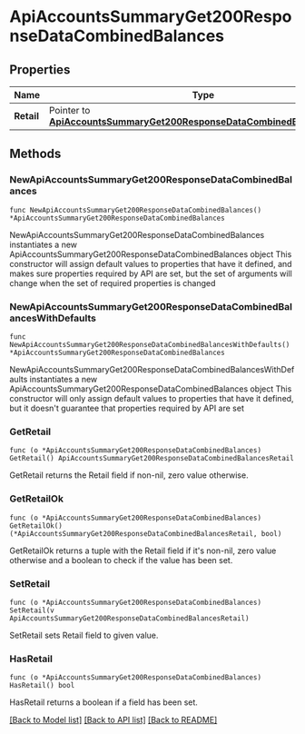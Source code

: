 # ApiAccountsSummaryGet200ResponseDataCombinedBalances

## Properties

Name | Type | Description | Notes
------------ | ------------- | ------------- | -------------
**Retail** | Pointer to [**ApiAccountsSummaryGet200ResponseDataCombinedBalancesRetail**](ApiAccountsSummaryGet200ResponseDataCombinedBalancesRetail.md) |  | [optional] 

## Methods

### NewApiAccountsSummaryGet200ResponseDataCombinedBalances

`func NewApiAccountsSummaryGet200ResponseDataCombinedBalances() *ApiAccountsSummaryGet200ResponseDataCombinedBalances`

NewApiAccountsSummaryGet200ResponseDataCombinedBalances instantiates a new ApiAccountsSummaryGet200ResponseDataCombinedBalances object
This constructor will assign default values to properties that have it defined,
and makes sure properties required by API are set, but the set of arguments
will change when the set of required properties is changed

### NewApiAccountsSummaryGet200ResponseDataCombinedBalancesWithDefaults

`func NewApiAccountsSummaryGet200ResponseDataCombinedBalancesWithDefaults() *ApiAccountsSummaryGet200ResponseDataCombinedBalances`

NewApiAccountsSummaryGet200ResponseDataCombinedBalancesWithDefaults instantiates a new ApiAccountsSummaryGet200ResponseDataCombinedBalances object
This constructor will only assign default values to properties that have it defined,
but it doesn't guarantee that properties required by API are set

### GetRetail

`func (o *ApiAccountsSummaryGet200ResponseDataCombinedBalances) GetRetail() ApiAccountsSummaryGet200ResponseDataCombinedBalancesRetail`

GetRetail returns the Retail field if non-nil, zero value otherwise.

### GetRetailOk

`func (o *ApiAccountsSummaryGet200ResponseDataCombinedBalances) GetRetailOk() (*ApiAccountsSummaryGet200ResponseDataCombinedBalancesRetail, bool)`

GetRetailOk returns a tuple with the Retail field if it's non-nil, zero value otherwise
and a boolean to check if the value has been set.

### SetRetail

`func (o *ApiAccountsSummaryGet200ResponseDataCombinedBalances) SetRetail(v ApiAccountsSummaryGet200ResponseDataCombinedBalancesRetail)`

SetRetail sets Retail field to given value.

### HasRetail

`func (o *ApiAccountsSummaryGet200ResponseDataCombinedBalances) HasRetail() bool`

HasRetail returns a boolean if a field has been set.


[[Back to Model list]](../README.md#documentation-for-models) [[Back to API list]](../README.md#documentation-for-api-endpoints) [[Back to README]](../README.md)


